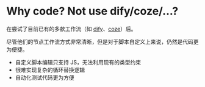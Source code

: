 # Why code? Not use dify/coze/...?

在尝试了目前已有的多款工作流（如 [dify](https://dify.ai/)、[coze](https://www.coze.cn/)）后。

尽管他们的节点工作流方式非常清晰，但是对于脚本自定义上来说，仍然是代码更为便捷。

- 自定义脚本编辑只支持 JS，无法利用现有的类型约束
- 很难实现复杂的循环替换逻辑
- 自动化测试代码更为方便
